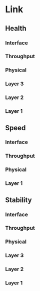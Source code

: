 # Link
## Health
### Interface
### Throughput
### Physical
### Layer 3
### Layer 2
### Layer 1
## Speed
### Interface
### Throughput
### Physical
### Layer 1
## Stability
### Interface
### Throughput
### Physical
### Layer 3
### Layer 2
### Layer 1